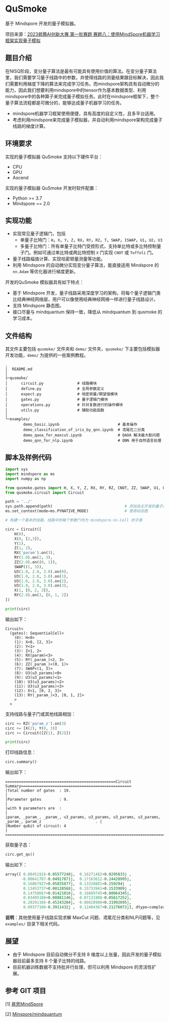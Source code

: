 # QuSmoke

基于 Mindspore 开发的量子模拟器。

项目来源：[2023昇腾AI创新大赛 第一批赛题 赛题八：使用MindSpore机器学习框架实现量子模拟](https://www.hiascend.com/zh/developer/contests/details/7e51ee21cd604773b5b91b974cef30be)

## 题目介绍

在NISQ阶段，变分量子算法是最有可能具有使用价值的算法。在变分量子算法里，我们需要学习量子线路中的参数，并使得线路的测量结果跟目标解决，因此我们需要利用梯度下降的算法来完成学习任务。而mindspore架构具有自动微分的能力，因此我们想要利用mindspore中的tensor作为基本数据类型、利用mindspore中的各种算子来完成量子模拟任务。此时在mindspore框架下，整个量子算法流程都是可微分的，能够达成量子机器学习的任务。

- mindspore机器学习框架使用便捷，具有高度的自定义性，且多平台适用。
- 考虑利用mindspore来完成量子模拟器，并自动利用mindspore架构完成量子线路的梯度计算。

## 环境要求

实现的量子模拟器 QuSmoke 支持以下硬件平台：

- CPU
- GPU
- Ascend

实现的量子模拟器 QuSmoke 开发时软件配置：

- Python >= 3.7
- Mindspore == 2.0

## 实现功能

- 实现常见量子逻辑门，包括
  - 单量子比特门：`H`，`X`，`Y`，`Z`，`RX`，`RY`，`RZ`，`T`，`SWAP`，`ISWAP`，`U1`，`U2`，`U3`
  - 多量子比特门：所有单量子比特门受控形式，支持单比特或多比特控制量子门。例如可通过单比特或两比特控制 `X` 门实现 `CNOT` 或 `Toffoli` 门。
- 量子线路幅值计算、实现哈密顿量测量等功能。
- 利用 Mindspore 的自动微分实现变分量子算法，能直接适用 Mindspore 的 `nn.Adam` 等优化器进行梯度更新。

开发的QuSmoke 模拟器具有如下特点：

- 基于 Mindspore 开发，量子线路采用深度学习的架构，将每个量子逻辑门类比经典神经网络层，用户可以像使用经典神经网络一样进行量子线路设计。
- 支持 Mindspore 静态图。
- 接口尽量与 mindquantum 保持一致，降低从 mindquantum 到 qusmoke 的学习成本。

## 文件结构

其文件主要包括 `qusmoke/` 文件夹和 `demo/` 文件夹，`qusmoke/` 下主要包括模拟器开发功能，`demo/` 为提供的一些案例教程。

```text
.
│  README.md
│
├─qusmoke/
│      circuit.py               # 线路模块
│      define.py                # 全局参数定义
│      expect.py                # 哈密顿量/期望值模块
│      gates.py                 # 量子逻辑门模块
│      operations.py            # 针对复数进行的操作模块
│      utils.py                 # 辅助功能函数
│
└─examples/
        demo_basic.ipynb                          # 基本操作
        demo_classification_of_iris_by_qnn.ipynb  # 鸢尾花二分类
        demo_qaoa_for_maxcut.ipynb                # QAOA 解决最大割问题
        demo_qnn_for_nlp.ipynb                    # QNN 用于自然语言处理
```

## 脚本及样例代码

```python
import sys
import mindspore as ms
import numpy as np

from qusmoke.gates import H, X, Y, Z, RX, RY, RZ, CNOT, ZZ, SWAP, U1, U2, U3
from qusmoke.circuit import Circuit

path = '../'
sys.path.append(path)                                # 添加自主开发的量子模拟器代码所在路径
ms.set_context(mode=ms.PYNATIVE_MODE)                # 使用动态图

# 构建一个基本的线路，线路中的每个参数门均为 mindspore.nn.Cell 的子类

circ = Circuit([
    H(0),
    X(0, [2,3]),
    Y(1),
    Z(1, 2),
    RX('param').on(3),
    RY(1.0).on(2, 3),
    ZZ(2.0).on((0, 1)),
    SWAP((1, 3)),
    U3(1.0, 2.0, 3.0).on(0),
    U3(1.0, 2.0, 3.0).on(1),
    U3(1.0, 2.0, 3.0).on(2),
    U3(1.0, 2.0, 3.0).on(3),
    X(1, [0, 2, 3]),
    RY(2.0).on(3, [0, 1, 2])
])

print(circ)
```

输出如下：

```log
Circuit<
  (gates): SequentialCell<
    (0): H<0>
    (1): X<0, [2, 3]>
    (2): Y<1>
    (3): Z<1, 2>
    (4): RX(param)<3>
    (5): RY(_param_)<2, 3>
    (6): ZZ(_param_)<(0, 1)>
    (7): SWAP<(1, 3)>
    (8): U3(u3_params)<0>
    (9): U3(u3_params)<1>
    (10): U3(u3_params)<2>
    (11): U3(u3_params)<3>
    (12): X<1, [0, 2, 3]>
    (13): RY(_param_)<3, [0, 1, 2]>
    >
  >
```

支持线路与量子门或其他线路相加：

```python
circ += RZ('param_z').on(3)
circ += [X(2), Y(0, 3)]
circ += Circuit([Z(1), Z(2)])

print(circ)
```

打印线路信息：

```python
circ.summary()
```

输出如下：

```log
=================================================Circuit Summary=================================================
|Total number of gates  : 19.                                                                                   |
|Parameter gates        : 9.                                                                                    |
|with 9 parameters are  :                                                                                       |
|param, _param_, _param_, u3_params, u3_params, u3_params, u3_params, _param_, param_z                        . |
|Number qubit of circuit: 4                                                                                     |
=================================================================================================================
```

获取量子态：

```python
circ.get_qs()
```

输出如下：

```python
array([ 0.08451916-0.05577248j,  0.16271482+0.0295833j ,
       -0.00641707-0.04917871j,  0.17163612-0.24420995j,
        0.16867927+0.05835877j,  0.13320881+0.259294j  ,
        0.13453737+0.00128568j,  0.15733941+0.1533909j ,
        0.14758667+0.01421016j,  0.16689745+0.08064345j,
        0.03495108+0.08881146j,  0.07131908-0.05617252j,
        0.28291166-0.45243284j,  0.06628986+0.31992695j,
        0.09377108-0.3911432j ,  0.12404367+0.21276072j], dtype=complex64)
```

**说明**：其他使用量子线路实现求解 MaxCut 问题、鸢尾花分类和NLP问题等，见 `examples/` 目录下相关代码。

## 展望

- 由于 Mindspore 目前自动微分不支持 8 维度以上张量，因此开发的量子模拟器目前最多支持 8 个量子比特的线路。
- 目前机器训练数据不支持批并行处理，但可以利用 Mindspore 的灵活性扩展。

## 参考 GIT 项目

[1] [昇思MindSpore](https://gitee.com/mindspore/mindspore)

[2] [Minspore/mindquantum](https://gitee.com/mindspore/mindquantum)
